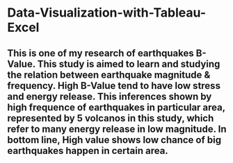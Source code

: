 # Data-Visualization-with-Tableau-Excel
## This is one of my research of earthquakes B-Value. This study is aimed to learn and studying the relation between earthquake magnitude & frequency. High B-Value tend to have low stress and energy release. This inferences shown by high frequence of earthquakes in particular area, represented by 5 volcanos in this study, which refer to many energy release in low magnitude. In bottom line, High value shows low chance of big earthquakes happen in certain area.
